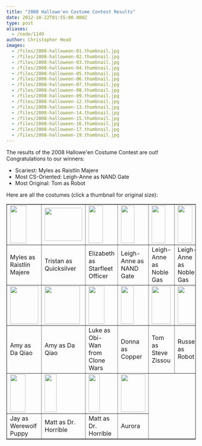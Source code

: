 ```yaml
---
title: "2008 Hallowe'en Costume Contest Results"
date: 2012-10-22T01:55:00.000Z
type: post
aliases:
  - /node/1149
author: Christopher Head
images:
  - /files/2008-halloween-01.thumbnail.jpg
  - /files/2008-halloween-02.thumbnail.jpg
  - /files/2008-halloween-03.thumbnail.jpg
  - /files/2008-halloween-04.thumbnail.jpg
  - /files/2008-halloween-05.thumbnail.jpg
  - /files/2008-halloween-06.thumbnail.jpg
  - /files/2008-halloween-07.thumbnail.jpg
  - /files/2008-halloween-08.thumbnail.jpg
  - /files/2008-halloween-09.thumbnail.jpg
  - /files/2008-halloween-12.thumbnail.jpg
  - /files/2008-halloween-13.thumbnail.jpg
  - /files/2008-halloween-14.thumbnail.jpg
  - /files/2008-halloween-15.thumbnail.jpg
  - /files/2008-halloween-16.thumbnail.jpg
  - /files/2008-halloween-17.thumbnail.jpg
  - /files/2008-halloween-19.thumbnail.jpg
---
```


<div class="field field-name-body field-type-text-with-summary field-label-hidden"><div class="field-items"><div class="field-item even"><!--break--><p>The results of the 2008 Hallowe&apos;en Costume Contest are out! Congratulations to our winners:</p>
<ul>
<li>Scariest: Myles as Raistlin Majere</li>
<li>Most CS-Oriented: Leigh-Anne as NAND Gate</li>
<li>Most Original: Tom as Robot</li>
</ul>
<p>Here are all the costumes (click a thumbnail for original size):</p>
<table border="1">
<tbody><tr>
<td><a href="/files/2008-halloween-01.jpg"><img src="/files/2008-halloween-01.thumbnail.jpg" alt="" width="43" height="100"></a></td>
<td><a href="/files/2008-halloween-02.jpg"><img src="/files/2008-halloween-02.thumbnail.jpg" alt="" width="100" height="88"></a></td>
<td><a href="/files/2008-halloween-03.jpg"><img src="/files/2008-halloween-03.thumbnail.jpg" alt="" width="38" height="100"></a></td>
<td><a href="/files/2008-halloween-04.jpg"><img src="/files/2008-halloween-04.thumbnail.jpg" alt="" width="36" height="100"></a></td>
<td><a href="/files/2008-halloween-05.jpg"><img src="/files/2008-halloween-05.thumbnail.jpg" alt="" width="36" height="100"></a></td>
<td><a href="/files/2008-halloween-06.jpg"><img src="/files/2008-halloween-06.thumbnail.jpg" alt="" width="39" height="100"></a></td>
</tr>
<tr>
<td>Myles as Raistlin Majere</td>
<td>Tristan as Quicksilver</td>
<td>Elizabeth as Starfleet Officer</td>
<td>Leigh-Anne as NAND Gate</td>
<td>Leigh-Anne as Noble Gas</td>
<td>Leigh-Anne as Noble Gas</td>
</tr>
<tr>
<td><a href="/files/2008-halloween-07.jpg"><img src="/files/2008-halloween-07.thumbnail.jpg" alt="" width="75" height="100"></a></td>
<td><a href="/files/2008-halloween-08.jpg"><img src="/files/2008-halloween-08.thumbnail.jpg" alt="" width="94" height="100"></a></td>
<td><a href="/files/2008-halloween-09.jpg"><img src="/files/2008-halloween-09.thumbnail.jpg" alt="" width="42" height="100"></a></td>
<td><a href="/files/2008-halloween-12.jpg"><img src="/files/2008-halloween-12.thumbnail.jpg" alt="" width="34" height="100"></a></td>
<td><a href="/files/2008-halloween-13.jpg"><img src="/files/2008-halloween-13.thumbnail.jpg" alt="" width="50" height="100"></a></td>
<td><a href="/files/2008-halloween-14.jpg"><img src="/files/2008-halloween-14.thumbnail.jpg" alt="" width="58" height="100"></a></td>
</tr>
<tr>
<td>Amy as Da Qiao</td>
<td>Amy as Da Qiao</td>
<td>Luke as Obi-Wan from Clone Wars</td>
<td>Donna as Copper</td>
<td>Tom as Steve Zissou</td>
<td>Russell as Robot</td>
</tr>
<tr>
<td><a href="/files/2008-halloween-15.jpg"><img src="/files/2008-halloween-15.thumbnail.jpg" alt="" width="41" height="100"></a></td>
<td><a href="/files/2008-halloween-16.jpg"><img src="/files/2008-halloween-16.thumbnail.jpg" alt="" width="32" height="100"></a></td>
<td><a href="/files/2008-halloween-17.jpg"><img src="/files/2008-halloween-17.thumbnail.jpg" alt="" width="30" height="100"></a></td>
<td><a href="/files/2008-halloween-19.jpg"><img src="/files/2008-halloween-19.thumbnail.jpg" alt="" width="65" height="100"></a></td>
</tr>
<tr>
<td>Jay as Werewolf Puppy</td>
<td>Matt as Dr. Horrible</td>
<td>Matt as Dr. Horrible</td>
<td>Aurora</td>
</tr>
</tbody></table>
</div></div></div>    <footer>
          </footer>
